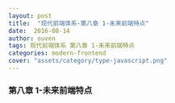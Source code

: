 ```yaml
---
layout: post
title:  "现代前端体系-第八章 1-未来前端特点"
date:  2016-08-14
author: ouven
tags: 现代前端体系 第八章 1-未来前端特点
categories: modern-frontend
cover: "assets/category/type-javascript.png"
---
```


### 第八章 1-未来前端特点


